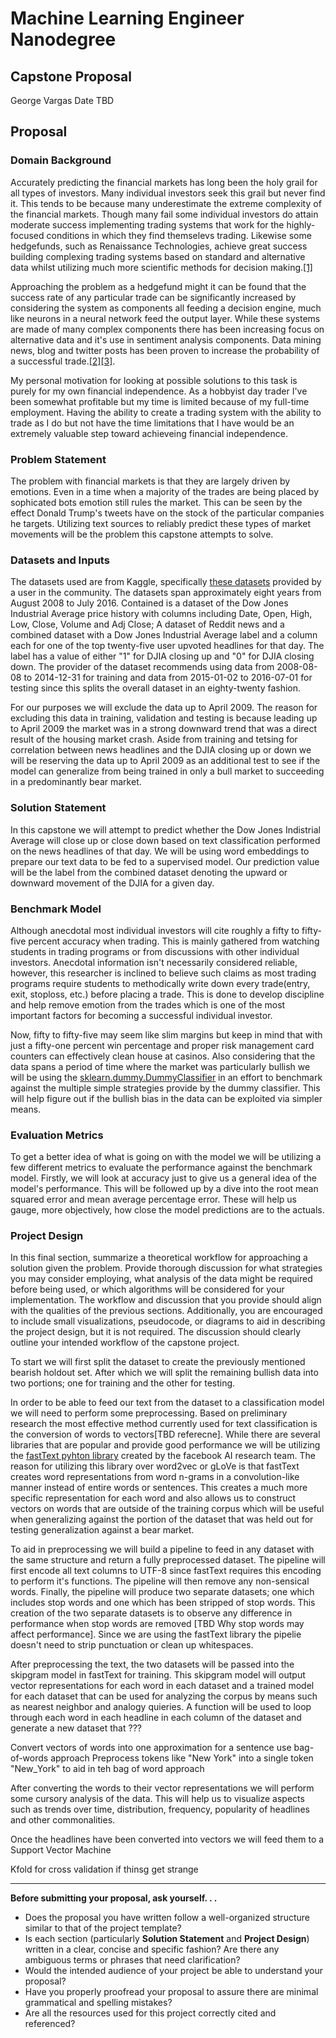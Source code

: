 # Machine Learning Engineer Nanodegree
## Capstone Proposal
George Vargas
Date TBD

## Proposal

### Domain Background

Accurately predicting the financial markets has long been the holy grail for all types of investors. Many individual investors seek this grail but never find it. This tends to be because many underestimate the extreme complexity of the financial markets. Though many fail some individual investors do attain moderate success implementing trading systems that work for the highly-focused conditions in which they find themselevs trading.  Likewise some hedgefunds, such as Renaissance Technologies, achieve great success building complexing trading systems based on standard and alternative data whilst utilizing much more scientific methods for decision making.[[1]]((https://www.linkedin.com/pulse/20141117150538-17004994-pure-alpha-story-of-renaissance-technologies/))

Approaching the problem as a hedgefund might it can be found that the success rate of any particular trade can be significantly increased by considering the system as components all feeding a decision engine, much like neurons in a neural network feed the output layer. While these systems are made of many complex components there has been increasing focus on alternative data and it's use in sentiment analysis components. Data mining news, blog and twitter posts has been proven to increase the probability of a successful trade.[[2]](https://arxiv.org/pdf/1010.3003.pdf)[[3]](http://cs229.stanford.edu/proj2015/029_report.pdf).

My personal motivation for looking at possible solutions to this task is purely for my own financial independence. As a hobbyist day trader I've been somewhat profitable but my time is limited because of my full-time employment. Having the ability to create a trading system with the ability to trade as I do but not have the time limitations that I have would be an extremely valuable step toward achieveing financial independence.

### Problem Statement

The problem with financial markets is that they are largely driven by emotions. Even in a time when a majority of the trades are being placed by sophicated bots emotion still rules the market. This can be seen by the effect Donald Trump's tweets have on the stock of the particular companies he targets. Utilizing text sources to reliably predict these types of market movements will be the problem this capstone attempts to solve.

### Datasets and Inputs

The datasets used are from Kaggle, specifically [these datasets](https://www.kaggle.com/aaron7sun/stocknews#Combined_News_DJIA.csv) provided by a user in the community. The datasets span approximately eight years from August 2008 to July 2016. Contained is a dataset of the Dow Jones Industrial Average price history with columns including Date, Open, High, Low, Close, Volume and Adj Close; A dataset of Reddit news and a combined dataset with a Dow Jones Industrial Average label and a column each for one of the top twenty-five user upvoted headlines for that day. The label has a value of either "1" for DJIA closing up and "0" for DJIA closing down. The provider of the dataset recommends using data from 2008-08-08 to 2014-12-31 for training and data from 2015-01-02 to 2016-07-01 for testing since this splits the overall dataset in an eighty-twenty fashion. 

For our purposes we will exclude the data up to April 2009. The reason for excluding this data in training, validation and testing is because leading up to April 2009 the market was in a strong downward trend that was a direct result of the housing market crash. Aside from training and tetsing for correlation between news headlines and the DJIA closing up or down we will be reserving the data up to April 2009 as an additional test to see if the model can generalize from being trained in only a bull market to succeeding in a predominantly bear market.

### Solution Statement

In this capstone we will attempt to predict whether the Dow Jones Indistrial Average will close up or close down based on text classification performed on the news headlines of that day. We will be using word embeddings to prepare our text data to be fed to a supervised model. Our prediction value will be the label from the combined dataset denoting the upward or downward movement of the DJIA for a given day.

### Benchmark Model

Although anecdotal most individual investors will cite roughly a fifty to fifty-five percent accuracy when trading. This is mainly gathered from watching students in trading programs or from discussions with other individual investors. Anecdotal information isn't necessarily considered reliable, however, this researcher is inclined to believe such claims as most trading programs require students to methodically write down every trade(entry, exit, stoploss, etc.) before placing a trade. This is done to develop discipline and help remove emotion from the trades which is one of the most important factors for becoming a successful individual investor.

Now, fifty to fifty-five may seem like slim margins but keep in mind that with just a fifty-one percent win percentage and proper risk management card counters can effectively clean house at casinos. Also considering that the data spans a period of time where the market was particularly bullish we will be using the [sklearn.dummy.DummyClassifier](http://scikit-learn.org/stable/modules/generated/sklearn.dummy.DummyClassifier.html) in an effort to benchmark against the multiple simple strategies provide by the dummy classifier. This will help figure out if the bullish bias in the data can be exploited via simpler means.

### Evaluation Metrics

To get a better idea of what is going on with the model we will be utilizing a few different metrics to evaluate the performance against the benchmark model. Firstly, we will look at accuracy just to give us a general idea of the model's performance. This will be followed up by a dive into the root mean squared error and mean average percentage error. These will help us gauge, more objectively, how close the model predictions are to the actuals.

### Project Design

In this final section, summarize a theoretical workflow for approaching a solution given the problem. Provide thorough discussion for what strategies you may consider employing, what analysis of the data might be required before being used, or which algorithms will be considered for your implementation. The workflow and discussion that you provide should align with the qualities of the previous sections. Additionally, you are encouraged to include small visualizations, pseudocode, or diagrams to aid in describing the project design, but it is not required. The discussion should clearly outline your intended workflow of the capstone project.

To start we will first split the dataset to create the previously mentioned bearish holdout set. After which we will split the remaining bullish data into two portions; one for training and the other for testing.

In order to be able to feed our text from the dataset to a classification model we will need to perform some preprocessing. Based on preliminary research the most effective method currently used for text classification is the conversion of words to vectors[TBD referecne]. While there are several libraries that are popular and provide good performance we will be utilizing the [fastText pyhton library](https://github.com/facebookresearch/fastText) created by the facebook AI research team. The reason for utilizing this library over word2vec or gLoVe is that fastText creates word representations from word n-grams in a convolution-like manner instead of entire words or sentences. This creates a much more specific representation for each word and also allows us to construct vectors on words that are outside of the training corpus which will be useful when generalizing against the portion of the dataset that was held out for testing generalization against a bear market.

To aid in preprocessing we will build a pipeline to feed in any dataset with the same structure and return a fully preprocessed dataset. The pipeline will first encode all text columns to UTF-8 since fastText requires this encoding to perform it's functions. The pipeline will then remove any non-sensical words. Finally, the pipeline will produce two separate datasets; one which includes stop words and one which has been stripped of stop words. This creation of the two separate datasets is to observe any difference in performance when stop words are removed [TBD Why stop words may affect performance]. Since we are using the fastText library the pipelie doesn't need to strip punctuation or clean up whitespaces.

After preprocessing the text, the two datasets will be passed into the skipgram model in fastText for training. This skipgram model will output vector representations for each word in each dataset and a trained model for each dataset that can be used for analyzing the corpus by means such as nearest neighbor and analogy quieries. A function will be used to loop through each word in each headline in each column of the dataset and generate a new dataset that ???

Convert vectors of words into one approximation for a sentence use bag-of-words approach
Preprocess tokens like "New York" into a single token "New_York" to aid in teh bag of word approach

After converting the words to their vector representations we will perform some cursory analysis of the data. This will help us to visualize aspects such as trends over time, distribution, frequency, popularity of headlines and other commonalities.

Once the headlines have been converted into vectors we will feed them to a Support Vector Machine

Kfold for cross validation if thinsg get strange

-----------

**Before submitting your proposal, ask yourself. . .**

- Does the proposal you have written follow a well-organized structure similar to that of the project template?
- Is each section (particularly **Solution Statement** and **Project Design**) written in a clear, concise and specific fashion? Are there any ambiguous terms or phrases that need clarification?
- Would the intended audience of your project be able to understand your proposal?
- Have you properly proofread your proposal to assure there are minimal grammatical and spelling mistakes?
- Are all the resources used for this project correctly cited and referenced?
